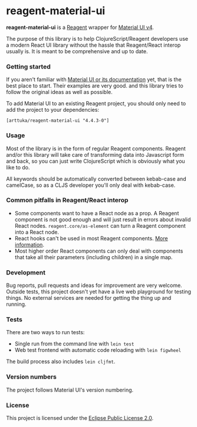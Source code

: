 # reagent-material-ui

**reagent-material-ui** is a [Reagent](http://reagent-project.github.io/) wrapper
for [Material UI v4](https://material-ui.com/).

The purpose of this library is to help ClojureScript/Reagent developers use a modern React UI library
without the hassle that Reagent/React interop usually is. It is meant to be comprehensive and up to date.

### Getting started

If you aren't familiar with [Material UI or its documentation](https://material-ui.com) yet, that is the best place to start.
Their examples are very good. and this library tries to follow the original ideas as well as possible.

To add Material UI to an existing Reagent project, you should only need to add the project to your dependencies:
```
[arttuka/reagent-material-ui "4.4.3-0"]
```

### Usage

Most of the library is in the form of regular Reagent components. Reagent and/or this library will take care of transforming
data into Javascript form and back, so you can just write ClojureScript which is obviously what you like to do.

All keywords should be automatically converted between kebab-case and camelCase, so as a CLJS developer
you'll only deal with kebab-case.

### Common pitfalls in Reagent/React interop

* Some components want to have a React node as a prop. A Reagent component is not good enough and will just result in
  errors about invalid React nodes. `reagent.core/as-element` can turn a Reagent component into a React node.
* React hooks can't be used in most Reagent components. [More information](http://reagent-project.github.io/docs/master/ReactFeatures.html#hooks).
* Most higher order React components can only deal with components that take all their parameters
  (including children) in a single map.

### Development

Bug reports, pull requests and ideas for improvement are very welcome. Outside tests, this project doesn't yet have
a live web playground for testing things. No external services are needed for getting the thing up and running.

### Tests

There are two ways to run tests:
* Single run from the command line with `lein test`
* Web test frontend with automatic code reloading with `lein figwheel`

The build process also includes `lein cljfmt`. 

### Version numbers

The project follows Material UI's version numbering.

### License

This project is licensed under the [Eclipse Public License 2.0](https://www.eclipse.org/legal/epl-2.0/).
